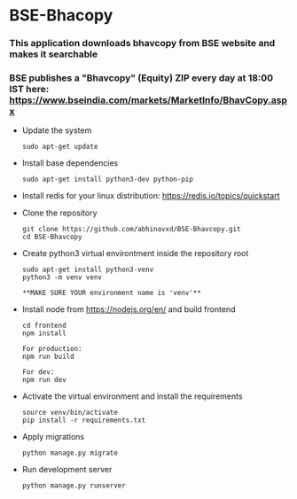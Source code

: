 # BSE-Bhacopy 
### This application downloads bhavcopy from BSE website and makes it searchable 
### BSE publishes a "Bhavcopy" (Equity) ZIP every day at 18:00 IST here: https://www.bseindia.com/markets/MarketInfo/BhavCopy.aspx

* Update the system     

      sudo apt-get update
      
* Install base dependencies

      sudo apt-get install python3-dev python-pip
      
* Install redis for your linux distribution: https://redis.io/topics/quickstart

* Clone the repository    

      git clone https://github.com/abhinavxd/BSE-Bhavcopy.git
      cd BSE-Bhavcopy

* Create python3 virtual environtment inside the repository root
      
      sudo apt-get install python3-venv
      python3 -m venv venv
      
      **MAKE SURE YOUR environment name is 'venv'**   
    
* Install node from https://nodejs.org/en/ and build frontend 

      cd frontend
      npm install
      
      For production:
      npm run build
      
      For dev:
      npm run dev
      
* Activate the virtual environment and install the requirements
     
      source venv/bin/activate
      pip install -r requirements.txt
      
* Apply migrations
      
      python manage.py migrate

 * Run development server
 
       python manage.py runserver
    
 
